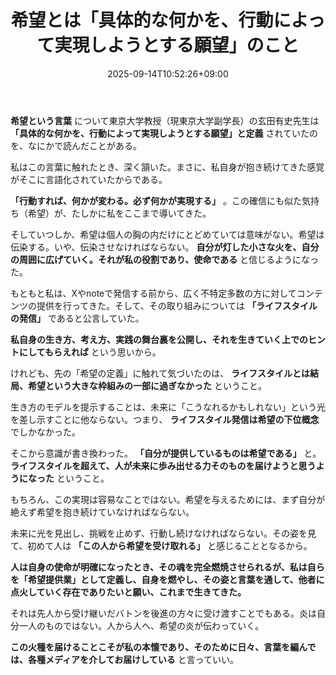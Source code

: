 ﻿---
title: "希望とは「具体的な何かを、行動によって実現しようとする願望」のこと"
date: 2025-09-14T10:52:26+09:00
draft: false
---

**希望という言葉** について東京大学教授（現東京大学副学長）の玄田有史先生は **「具体的な何かを、行動によって実現しようとする願望」と定義** されていたのを、なにかで読んだことがある。

私はこの言葉に触れたとき、深く頷いた。まさに、私自身が抱き続けてきた感覚がそこに言語化されていたからである。

**「行動すれば、何かが変わる。必ず何かが実現する」** 。この確信にも似た気持ち（希望）が、たしかに私をここまで導いてきた。



そしていつしか、希望は個人の胸の内だけにとどめていては意味がない。希望は伝染する。いや、伝染させなければならない。 **自分が灯した小さな火を、自分の周囲に広げていく。それが私の役割であり、使命である** と信じるようになった。

もともと私は、Xやnoteで発信する前から、広く不特定多数の方に対してコンテンツの提供を行ってきた。そして、その取り組みについては **「ライフスタイルの発信」** であると公言していた。



**私自身の生き方、考え方、実践の舞台裏を公開し、それを生きていく上でのヒントにしてもらえれば** という思いから。

けれども、先の「希望の定義」に触れて気づいたのは、 **ライフスタイルとは結局、希望という大きな枠組みの一部に過ぎなかった** ということ。

生き方のモデルを提示することは、未来に「こうなれるかもしれない」という光を差し示すことに他ならない。つまり、 **ライフスタイル発信は希望の下位概念** でしかなかった。

そこから意識が書き換わった。 **「自分が提供しているものは希望である」** と。 **ライフスタイルを超えて、人が未来に歩み出せる力そのものを届けようと思うようになった** ということ。



もちろん、この実現は容易なことではない。希望を与えるためには、まず自分が絶えず希望を抱き続けていなければならない。

未来に光を見出し、挑戦を止めず、行動し続けなければならない。その姿を見て、初めて人は **「この人から希望を受け取れる」** と感じることとなるから。



**人は自身の使命が明確になったとき、その魂を完全燃焼させられるが、私は自らを「希望提供業」として定義し、自身を燃やし、その姿と言葉を通して、他者に点火していく存在でありたいと願い、これまで生きてきた。**

それは先人から受け継いだバトンを後進の方々に受け渡すことでもある。炎は自分一人のものではない。人から人へ、希望の炎が伝わっていく。

**この火種を届けることこそが私の本懐であり、そのために日々、言葉を編んでは、各種メディアを介してお届けしている** と言っていい。